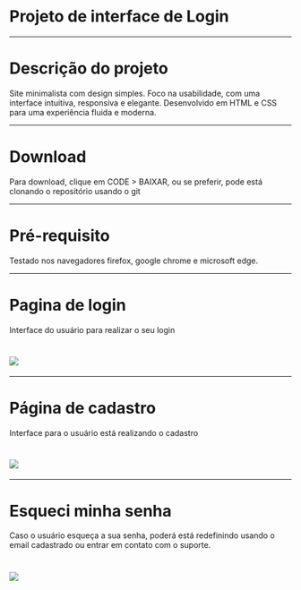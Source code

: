 <h1> Projeto de interface de Login </h1>

---
# Descrição do projeto

<p> Site minimalista com design simples. Foco na usabilidade, com uma interface intuitiva, responsiva e elegante. Desenvolvido em HTML e CSS para uma experiência fluida e moderna. </p>

---
# Download 

<p> Para download, clique em CODE > BAIXAR, ou se preferir, pode está clonando o repositório usando o git </p>

---
# Pré-requisito

<p> Testado nos navegadores firefox, google chrome e microsoft edge.</p>

---
# Pagina de login

<p> Interface do usuário para realizar o seu login</p>
<h1>
  <img src="https://ik.imagekit.io/projeto/login.png?updatedAt=1739233745616">
</h1>

---
# Página de cadastro

<p> Interface para o usuário está realizando o cadastro </p>
<h1>
  <img src="https://ik.imagekit.io/projeto/cadastro.png?updatedAt=1739234706134">
</h1>

---
# Esqueci minha senha

<p> Caso o usuário esqueça a sua senha, poderá está redefinindo usando o email cadastrado ou entrar em contato com o suporte. </p>
<h1>
  <img src="https://ik.imagekit.io/projeto/recuperacao.png?updatedAt=1739234884760">
</h1>
